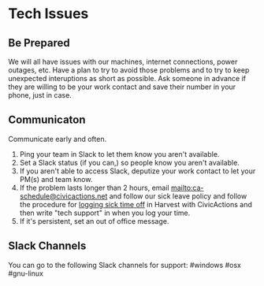 # Tech Issues

## Be Prepared

We will all have issues with our machines, internet connections, power outages, etc. Have a plan to try to avoid those problems and to try to keep unexpected interuptions as short as possible. Ask someone in advance if they are willing to be your work contact and save their number in your phone, just in case.

## Communicaton

Communicate early and often.

1. Ping your team in Slack to let them know you aren't available.
2. Set a Slack status (if you can,) so people know you aren't available.
3. If you aren't able to access Slack, deputize your work contact to let your PM(s) and team know.
4. If the problem lasts longer than 2 hours, email <mailto:ca-schedule@civicactions.net> and follow our sick leave policy and follow the procedure for [logging sick time off](../04-how-we-work/tools/harvest.md) in Harvest with CivicActions and then write "tech support" in when you log your time.
5. If it's persistent, set an out of office message.

## Slack Channels

You can go to the following Slack channels for support:
#windows
#osx
#gnu-linux

